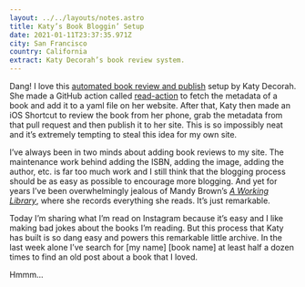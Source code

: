 ```yaml
---
layout: ../../layouts/notes.astro
title: Katy’s Book Bloggin’ Setup
date: 2021-01-11T23:37:35.971Z
city: San Francisco
country: California
extract: Katy Decorah’s book review system.
---
```


Dang! I love this [automated book review and publish](https://katydecorah.com/code/read/) setup by Katy Decorah. She made a GitHub action called [read-action](https://github.com/katydecorah/read-action) to fetch the metadata of a book and add it to a yaml file on her website. After that, Katy then made an iOS Shortcut to review the book from her phone, grab the metadata from that pull request and then publish it to her site. This is so impossibly neat and it’s extremely tempting to steal this idea for my own site.

I’ve always been in two minds about adding book reviews to my site. The maintenance work behind adding the ISBN, adding the image, adding the author, etc. is far too much work and I still think that the blogging process should be as easy as possible to encourage more blogging. And yet for years I’ve been overwhelmingly jealous of Mandy Brown’s [_A Working Library_](https://aworkinglibrary.com/), where she records everything she reads. It’s just remarkable.

Today I’m sharing what I’m read on Instagram because it’s easy and I like making bad jokes about the books I’m reading. But this process that Katy has built is so dang easy and powers this remarkable little archive. In the last week alone I’ve search for [my name] [book name] at least half a dozen times to find an old post about a book that I loved.

Hmmm...
